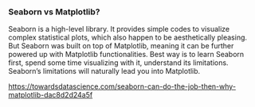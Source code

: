 
### Seaborn vs Matplotlib?
Seaborn is a high-level library. It provides simple codes to visualize complex statistical plots, which also happen to be aesthetically pleasing. But Seaborn was built on top of Matplotlib, meaning it can be further powered up with Matplotlib functionalities. Best way is to learn Seaborn first, spend some time visualizing with it, understand its limitations. Seaborn’s limitations will naturally lead you into Matplotlib.

https://towardsdatascience.com/seaborn-can-do-the-job-then-why-matplotlib-dac8d2d24a5f
